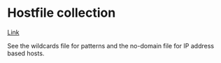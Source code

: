 # Hostfile collection

[Link](https://raw.githubusercontent.com/1boii/hosts/main/hosts)

See the wildcards file for patterns and the no-domain file for IP address based hosts.
